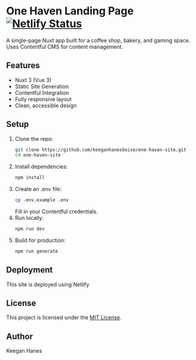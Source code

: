# One Haven Landing Page [![Netlify Status](https://api.netlify.com/api/v1/badges/f4efddcc-63cf-4357-a456-e01afea2faff/deploy-status)](https://app.netlify.com/sites/onehaven/deploys)

A single-page Nuxt app built for a coffee shop, bakery, and gaming space. Uses Contentful CMS for content management.

## Features

- Nuxt 3 (Vue 3)
- Static Site Generation
- Contentful Integration
- Fully responsive layout
- Clean, accessible design

## Setup

1. Clone the repo:
   ```bash
   git clone https://github.com/keeganhanesboise/one-haven-site.git
   cd one-haven-site
   ```
2. Install dependencies:
   ```bash
   npm install
   ```
3. Create an .env file:
   ```bash
   cp .env.example .env
   ```
   Fill in your Contentful credentials.
4. Run locally:
   ```bash
   npm run dev
   ```
5. Build for production:
   ```bash
   npm run generate
   ```

## Deployment

This site is deployed using Netlify

## License

This project is licensed under the [MIT License](./LICENSE).

## Author

Keegan Hanes
